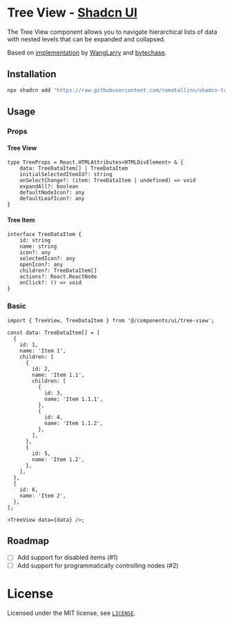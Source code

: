# Tree View - [Shadcn UI](https://ui.shadcn.com/)
The Tree View component allows you to navigate hierarchical lists of data with nested levels that can be expanded and collapsed.

Based on [implementation](https://github.com/shadcn-ui/ui/issues/355#issuecomment-1703767574) by [WangLarry](https://github.com/WangLarry) and [bytechase](https://github.com/bytechase).


## Installation

```sh
npx shadcn add "https://raw.githubusercontent.com/romatallinn/shadcn-tree-view/main/schema.json"
```

## Usage

### Props
#### Tree View
```tsx
type TreeProps = React.HTMLAttributes<HTMLDivElement> & {
    data: TreeDataItem[] | TreeDataItem
    initialSelectedItemId?: string
    onSelectChange?: (item: TreeDataItem | undefined) => void
    expandAll?: boolean
    defaultNodeIcon?: any
    defaultLeafIcon?: any
}
```

#### Tree Item
```tsx
interface TreeDataItem {
    id: string
    name: string
    icon?: any
    selectedIcon?: any
    openIcon?: any
    children?: TreeDataItem[]
    actions?: React.ReactNode
    onClick?: () => void
}
```

### Basic
```tsx
import { TreeView, TreeDataItem } from '@/components/ui/tree-view';

const data: TreeDataItem[] = [
  {
    id: 1,
    name: 'Item 1',
    children: [
      {
        id: 2,
        name: 'Item 1.1',
        children: [
          {
            id: 3,
            name: 'Item 1.1.1',
          },
          {
            id: 4,
            name: 'Item 1.1.2',
          },
        ],
      },
      {
        id: 5,
        name: 'Item 1.2',
      },
    ],
  },
  {
    id: 6,
    name: 'Item 2',
  },
];

<TreeView data={data} />;
```

## Roadmap
- [ ] Add support for disabled items (#1)
- [ ] Add support for programmatically controlling nodes (#2)

# License
Licensed under the MIT license, see [`LICENSE`](LICENSE).
